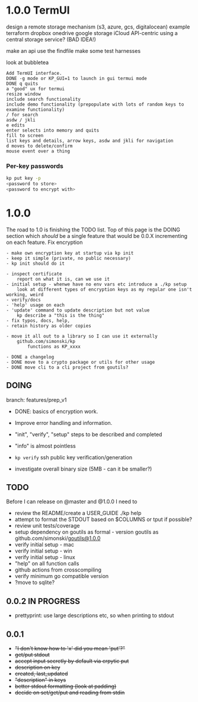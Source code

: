 # 1.0.0 TermUI

design a remote storage mechanism
    (s3, azure, gcs, digitalocean)
    example terraform
    dropbox
    onedrive
    google storage
    iCloud
    API-centric using a central storage service? (BAD IDEA!)

make an api
use the findfile
make some test harnesses

look at bubbletea

    Add TermUI interface.
    DONE -g mode or KP_GUI=1 to launch in gui termui mode
    DONE q quits
    a "good" ux for termui
    resize window
    include search functionality
    include demo functionality (prepopulate with lots of random keys to examine functionality)
    / for search
    asdw / jkli
    e edits
    enter selects into memory and quits
    fill to screen
    list keys and details, arrow keys, asdw and jkli for navigation
    d moves to delete/confirm
    mouse event over a thing


### Per-key passwords

```bash
kp put key -p
<password to store>
<password to encrypt with>
```

# 1.0.0

The road to 1.0 is finishing the TODO list.  Top of this page is the DOING section which
*should* be a single feature that would be 0.0.X incrementing on each feature.
Fix encryption

    - make own encryption key at startup via kp init
    - keep it simple (private, no public necessary)
    - kp init should do it
            
    - inspect certificate
        report on what it is, can we use it
    - initial setup - whenwe have no env vars etc introduce a ./kp setup
        look at different types of encryption keys as my regular one isn't working, weird
    - verify/docs
    - 'help' usage on each
    - 'update' command to update description but not value
        kp describe a "this is the thing"
    - fix typos, docs, help, 
    - retain history as older copies

    - move it all out to a library so I can use it externally
        github.com/simonski/kp
            functions as KP_xxxx

    - DONE a changelog
    - DONE move to a crypto package or utils for other usage
    - DONE move cli to a cli project from goutils?

## DOING

branch: features/prep_v1

- DONE: basics of encryption work.
- Improve error handling and information.
- "init", "verify", "setup" steps to be described and completed
- "info" is almost pointless
- `kp verify` ssh public key verification/generation

- investigate overall binary size (5MB - can it be smaller?)

## TODO

Before I can release on @master and @1.0.0 I need to

- review the README/create a USER_GUIDE ./kp help
- attempt to format the STDOUT based on $COLUMNS or tput if possible?
- review unit tests/coverage
- setup dependency on goutils as formal - version goutils as github.com/simonski/goutils@1.0.0
- verify initial setup - mac
- verify initial setup - win
- verify initial setup - linux
- "help" on all function calls
- github actions from crosscompiling
- verify minimum go compatible version
- ?move to sqlite?

## 0.0.2  IN PROGRESS

- prettyprint: use large descriptions etc, so when printing to stdout

## 0.0.1

- ~~"I don't know how to 'x' did you mean 'put'?"~~
- ~~get/put stdout~~
- ~~accept input secretly by default via  crpytic put~~
- ~~description on key~~
- ~~created, last_updated~~
- ~~"description" in keys~~
- ~~better stdout formatting (look at padding)~~
- ~~decide on set/get/put and reading from stdin~~
